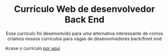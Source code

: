 <h1 align="center">Curriculo Web de desenvolvedor Back End</h1>

<p align="center">Esse curriculo foi desenvolvido para uma alternativa interessante de comos criamos nossos curriculos para vagas de desenvolvedores back/front end</p>


<p>Acese o curriculo <a href="https://curriculomaycon.netlify.app/">por aqui</a></p> </li>
